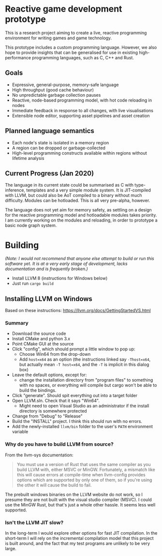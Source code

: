 # Reactive game development prototype

This is a research project aiming to create a live, reactive programming environment for writing games and game technology.

This prototype includes a custom programming language. However, we also hope to provide insights that can be generalised for use in existing high-performance programming languages, such as C, C++ and Rust.

## Goals

- Expressive, general-purpose, memory-safe language
- High throughput (good cache behaviour)
- No unpredictable garbage collection pauses
- Reactive, node-based programming model, with hot code reloading in nodes
- Immediate feedback in response to all changes, with live visualisations
- Extensible node editor, supporting asset pipelines and asset creation

## Planned language semantics

- Each node's state is isolated in a memory region
- A region can be dropped or garbage-collected
- High-level programming constructs available within regions without lifetime analysis

## Current Progress (Jan 2020)

The language in its current state could be summarised as C with type-inference, templates and a very simple module system. It is JIT-compiled with LLVM, but could also be AoT compiled to a binary without much difficulty. Modules can be hotloaded. This is all very pre-alpha, however.

The language does not yet aim for memory safety, as settling on a design for the reactive programming model and hotloadable modules takes priority. I am currently working on the modules and reloading, in order to prototype a basic node graph system.

# Building

_(Note: I would not recommend that anyone else attempt to build or run this software yet. It is at a very early stage of development, lacks documentation and is frequently broken.)_

- Install LLVM 8 (instructions for Windows below)
- Just run `cargo build`

## Installing LLVM on Windows

Based on these instructions: https://llvm.org/docs/GettingStartedVS.html

### Summary

* Download the source code
* Install CMake and python 3.x
* Point CMake GUI at the source
* Click "config", which should prompt a little window to pop up:
  * Choose Win64 from the drop-down
  * Add `host=x64` as an option (the instructions linked say `-Thost=x64`, but actually mean `-T host=x64`, and the `-T` is implicit in this dialog box)
* Leave the default options, except for:
  * change the installation directory from "program files" to something with no spaces, or everything will compile but cargo won't be able to build the bindings.
* Click "generate". Should spit everything out into a target folder
* Open LLVM.sln. Check that it says "Win64".
  * Might need to open Visual Studio as an administrator if the install directory is somewhere protected
* Change from "Debug" to "Release"
* Build the "INSTALL" project. I think this should run with no errors.
* Add the newly-installed `llvm/bin` folder to the user's `PATH` environment variable

### Why do you have to build LLVM from source?

From the llvm-sys documentation:

> You must use a version of Rust that uses the same compiler as you build LLVM with, either MSVC or MinGW. Fortunately, a mismatch like this will cause errors at compile-time when llvm-config provides options which are supported by only one of them, so if you're using the other it will cause the build to fail.

The prebuilt windows binaries on the LLVM website do not work, so I presume they are not built with the visual studio compiler (MSVC). I could use the MinGW Rust, but that's just a whole other hassle. It seems less well supported.

### Isn't the LLVM JIT slow?

In the long-term I would explore other options for fast JIT compilation. In the short-term I will rely on the incremental compilation model that this project is built around, and the fact that my test programs are unlikely to be very large.
